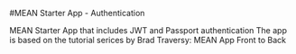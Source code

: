 #MEAN Starter App - Authentication

MEAN Starter App that includes JWT and Passport authentication
The app is based on the tutorial serices by Brad Traversy: MEAN App Front to Back

